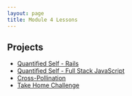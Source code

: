 ```yaml
---
layout: page
title: Module 4 Lessons
---
```


## Projects

* [Quantified Self - Rails](./quantified_self/quantified_self_rails)
* [Quantified Self - Full Stack JavaScript](./quantified_self/quantified_self_full_stack)
* [Cross-Pollination](./cross_pollination/cross_pollination_spec)
* [Take Home Challenge](./take_home_challenge/take_home_challenge_spec)
